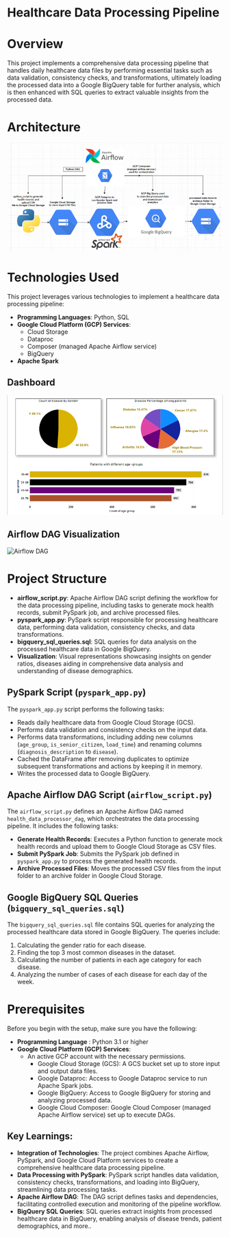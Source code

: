# Healthcare Data Processing Pipeline

# Overview
This project implements a comprehensive data processing pipeline that handles daily healthcare data files by performing essential tasks such as data validation, consistency checks, and transformations, ultimately loading the processed data into a Google BigQuery table for further analysis, which is then enhanced with SQL queries to extract valuable insights from the processed data.

# Architecture

![Architecture Diagram](https://github.com/MrSachinGoyal/Healthcare-Data-Processing-Pipeline/raw/master/architecture.png)

# Technologies Used
This project leverages various technologies to implement a healthcare data processing pipeline:

- **Programming Languages**: Python, SQL
- **Google Cloud Platform (GCP) Services**: 
  - Cloud Storage
  - Dataproc
  - Composer (managed Apache Airflow service)
  - BigQuery
- **Apache Spark**

## Dashboard
![Alt Text](https://github.com/MrSachinGoyal/Healthcare-Data-Processing-Pipeline/blob/master/dashboard.png)

## Airflow DAG Visualization

![Airflow DAG](https://github.com/MrSachinGoyal/healthcare_data_processing_pipeline/blob/master/airflow_dag.png?raw=true)

# Project Structure
- **airflow_script.py**: Apache Airflow DAG script defining the workflow for the data processing pipeline, including tasks to generate mock health records, submit PySpark job, and archive processed files.
- **pyspark_app.py**: PySpark script responsible for processing healthcare data, performing data validation, consistency checks, and data transformations.
- **bigquery_sql_queries.sql**: SQL queries for data analysis on the processed healthcare data in Google BigQuery.
- **Visualization**: Visual representations showcasing insights on gender ratios, diseases aiding in comprehensive data analysis and understanding of disease demographics.

## PySpark Script (`pyspark_app.py`)
The `pyspark_app.py` script performs the following tasks:

- Reads daily healthcare data from Google Cloud Storage (GCS).
- Performs data validation and consistency checks on the input data.
- Performs data transformations, including adding new columns (`age_group`, `is_senior_citizen`, `load_time`) and renaming columns (`diagnosis_description` to `disease`).
- Cached the DataFrame after removing duplicates to optimize subsequent transformations and actions by keeping it in memory.
- Writes the processed data to Google BigQuery.

## Apache Airflow DAG Script (`airflow_script.py`)
The `airflow_script.py` defines an Apache Airflow DAG named `health_data_processor_dag`, which orchestrates the data processing pipeline. It includes the following tasks:

- **Generate Health Records**: Executes a Python function to generate mock health records and upload them to Google Cloud Storage as CSV files.
- **Submit PySpark Job**: Submits the PySpark job defined in `pyspark_app.py` to process the generated health records.
- **Archive Processed Files**: Moves the processed CSV files from the input folder to an archive folder in Google Cloud Storage.

## Google BigQuery SQL Queries (`bigquery_sql_queries.sql`)
The `bigquery_sql_queries.sql` file contains SQL queries for analyzing the processed healthcare data stored in Google BigQuery. The queries include:

1. Calculating the gender ratio for each disease.
2. Finding the top 3 most common diseases in the dataset.
3. Calculating the number of patients in each age category for each disease.
4. Analyzing the number of cases of each disease for each day of the week.

# Prerequisites
Before you begin with the setup, make sure you have the following:

- **Programming Language** : Python 3.1 or higher
- **Google Cloud Platform (GCP) Services**:
   - An active GCP account with the necessary permissions.
     - Google Cloud Storage (GCS): A GCS bucket set up to store input and output data files.
     - Google Dataproc: Access to Google Dataproc service to run Apache Spark jobs.
     - Google BigQuery: Access to Google BigQuery for storing and analyzing processed data.
     - Google Cloud Composer: Google Cloud Composer (managed Apache Airflow service) set up to execute DAGs.

## Key Learnings:
- **Integration of Technologies**: The project combines Apache Airflow, PySpark, and Google Cloud Platform services to create a comprehensive healthcare data processing pipeline.
- **Data Processing with PySpark**: PySpark script handles data validation, consistency checks, transformations, and loading into BigQuery, streamlining data processing tasks.
- **Apache Airflow DAG**: The DAG script defines tasks and dependencies, facilitating controlled execution and monitoring of the pipeline workflow.
- **BigQuery SQL Queries**: SQL queries extract insights from processed healthcare data in BigQuery, enabling analysis of disease trends, patient demographics, and more..
  
